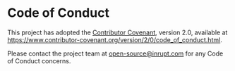 # Code of Conduct

This project has adopted the [Contributor Covenant](https://www.contributor-covenant.org/), 
version 2.0, available at https://www.contributor-covenant.org/version/2/0/code_of_conduct.html.

Please contact the project team at open-source@inrupt.com for any Code of Conduct concerns.
